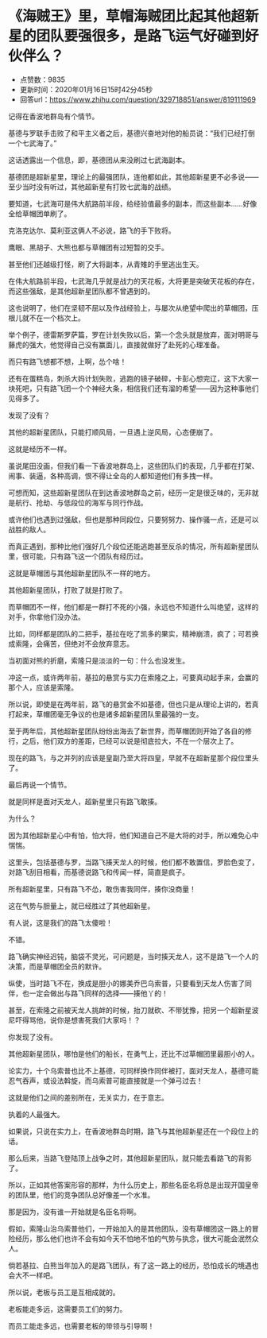 # 《海贼王》里，草帽海贼团比起其他超新星的团队要强很多，是路飞运气好碰到好伙伴么？
- 点赞数：9835
- 更新时间：2020年01月16日15时42分45秒
- 回答url：https://www.zhihu.com/question/329718851/answer/819111969
<body>
 <p data-pid="FQ5VCgo0">记得在香波地群岛有个情节。</p>
 <p data-pid="k-B_1Cir">基德与罗联手击败了和平主义者之后，基德兴奋地对他的船员说：“我们已经打倒一个七武海了。”</p>
 <p data-pid="u4HBQqbz">这话透露出一个信息，即，基德团从来没刷过七武海副本。</p>
 <p data-pid="kliHW1qI">基德团是超新星里，理论上的最强团队，连他都如此，其他超新星更不必多说——至少当时没有听过，其他超新星有打败七武海的战绩。</p>
 <p data-pid="2RBnzBso">要知道，七武海可是伟大航路前半段，给经验值最多的副本，而这些副本……好像全给草帽团单刷了。</p>
 <p data-pid="GVzveiur">克洛克达尔、莫利亚这俩人不必说，路飞的手下败将。</p>
 <p data-pid="4EDmJ1ZS">鹰眼、黑胡子、大熊也都与草帽团有过短暂的交手。</p>
 <p data-pid="LCwppmp6">甚至他们还越级打怪，刷了大将副本，从青雉的手里逃出生天。</p>
 <p data-pid="SM9CVC43">在伟大航路前半段，七武海几乎就是战力的天花板，大将更是突破天花板的存在，而这些强敌，是其他超新星团队都不曾遇到的。</p>
 <p data-pid="CX-3qwIC">这也说明了，他们在坚韧不屈以及作战经验上，与屡次从绝望中爬出的草帽团，压根儿就不在一个档次上。</p>
 <p data-pid="E81TgYjq">举个例子，德雷斯罗萨篇，罗在计划失败以后，第一个念头就是放弃，面对明哥与藤虎的强大，他觉得自己没有赢面儿，直接就做好了赴死的心理准备。</p>
 <p data-pid="-TKQd1TV">而只有路飞想都不想，上啊，怂个啥！</p>
 <p data-pid="KgKuM6FO">还有在蛋糕岛，刺杀大妈计划失败，逃跑的镜子破碎，卡彭心想完辽，这下大家一块死吧，只有路飞团一个个神经大条，相信我们还有溜的希望——因为这种事他们见得多了。</p>
 <p data-pid="iQTQWt16">发现了没有？</p>
 <p data-pid="bKoecNE6">其他的超新星团队，只能打顺风局，一旦遇上逆风局，心态便崩了。</p>
 <p data-pid="lU21Nvwr">这就是经历不一样。</p>
 <p data-pid="i9vE6A96">虽说尾田没画，但我们看一下香波地群岛上，这些团队们的表现，几乎都在打架、闹事、装逼，各种高调，恨不得让全岛的人都知道他们有多拽一样。</p>
 <p data-pid="ziSnRGix">可想而知，这些超新星团队在到达香波地群岛之前，经历一定是很乏味的，无非就是航行、抢劫、与低段位的海军与同行作战。</p>
 <p data-pid="0yJX10JK">或许他们也遇到过强敌，但也是那种同段位，只要努努力、操作骚一点，还是可以战胜的敌人。</p>
 <p data-pid="_t3lje6K">而真正遇到，那种比他们强好几个段位还能逃跑甚至反杀的情况，所有超新星团队里，很可能，只有路飞这一个团队有经历过。</p>
 <p data-pid="exiOfuse">这就是草帽团与其他超新星团队不一样的地方。</p>
 <p data-pid="gpUJl5eP">其他超新星团队，打败了就是打败了。</p>
 <p data-pid="fCKIwOJH">而草帽团不一样，他们都是一群打不死的小强，永远也不知道什么叫绝望，这样的对手，你拿他们没办法。</p>
 <p data-pid="4WpXmtzn">比如，同样都是团队的二把手，基拉在吃了凯多的果实，精神崩溃，疯了；可若换成索隆，会痛苦，但绝对不会放弃意志。</p>
 <p data-pid="P7VD9n-z">当初面对熊的折磨，索隆只是淡淡的一句：什么也没发生。</p>
 <p data-pid="tis6SrVy">冲这一点，或许两年前，基拉的悬赏与实力在索隆之上，可要真动起手来，会赢的那个人，应该是索隆。</p>
 <p data-pid="UDzN7sVs">所以说，即使是在两年前，路飞的悬赏金不如基德，但也只是从理论上讲的，若真打起来，草帽团毫无争议的也是诸多超新星团队里最强的一支。</p>
 <p data-pid="DS3V41ok">至于两年后，其他超新星团队纷纷出海去了新世界，而草帽团则开始了各自的修行，之后，他们双方的差距，已经可以说是彻底拉大，不在一个层次上了。</p>
 <p data-pid="sMCGVMaL">现在的路飞，与之并列的应该是皇副乃至大将四皇，早就不在超新星那个段位里头了。</p>
 <p data-pid="GGRO38xv">最后再说一个情节。</p>
 <p data-pid="1-EQgA6J">就是同样是面对天龙人，超新星里只有路飞敢揍。</p>
 <p data-pid="M8e7nYHS">为什么？</p>
 <p data-pid="KMtGAiNP">因为其他超新星心中有怕，怕大将，他们知道自己不是大将的对手，所以难免心中惴惴。</p>
 <p data-pid="Sy5HGjIg">这里头，包括基德与罗，当路飞揍天龙人的时候，他们都不敢置信，罗脸色变了，对路飞刮目相看，而基德说路飞和传闻一样，简直是疯子。</p>
 <p data-pid="98yg5INM">所有超新星里，只有路飞不怂，敢伤害我同伴，揍你没商量！</p>
 <p data-pid="wZXaIYty">这在气势与胆量上，就已经胜过了其他超新星。</p>
 <p data-pid="qdPpMMXZ">有人说，这是我们的路飞太傻啦！</p>
 <p data-pid="_fw4LDAE">不错。</p>
 <p data-pid="DXNHctCM">路飞确实神经迟钝，脑袋不灵光，可问题是，当时揍天龙人，这不是路飞一个人的决策，而是草帽团全员的默许。</p>
 <p data-pid="f667-13b">纵使，当时路飞不在，换成是胆小的娜美乔巴乌索普，只要看到天龙人伤害了同伴，也一定会做出与路飞同样的选择——揍他丫的！</p>
 <p data-pid="SSQk1mnJ">甚至，在索隆之前被天龙人挑衅的时候，抬刀就砍、不带犹豫，把另一个超新星波尼吓得骂他，说你是想害死我们大家吗！？</p>
 <p data-pid="KQTXxvzQ">你发现了没有。</p>
 <p data-pid="rUKtTckJ">其他超新星团队，哪怕是他们的船长，在勇气上，还比不过草帽团里最胆小的人。</p>
 <p data-pid="T0ZJEV7Z">论实力，十个乌索普也比不上基德，可同样换作同伴被打，面对天龙人，基德可能忍气吞声，或设法斡旋，而乌索普可能直接就是一个弹弓过去！</p>
 <p data-pid="k_jExuLG">这就是他们之间的差别所在，无关实力，在于意志。</p>
 <p data-pid="IwY_XwHs">执着的人最强大。</p>
 <p data-pid="uNYO6o-0">如果说，只说在实力上，在香波地群岛时期，路飞与其他超新星还在一个段位上的话。</p>
 <p data-pid="8ABC2_kb">那么后来，当路飞登陆顶上战争之时，其他超新星团队，就只能去看路飞的背影了。</p>
 <p data-pid="ZYq_p2G8">所以，正如其他答案形容的那样，为什么历史上，那些名臣名将总是出现开国皇帝的团队里，他们的竞争团队总好像差一个水准。</p>
 <p data-pid="Xu6hjlVv">那是因为，没有谁一开始就是名臣名将啊。</p>
 <p data-pid="MgM7fCU2">假如，索隆山治乌索普他们，一开始加入的是其他团队，没有草帽团这一路上的冒险经历，那么他们也许不会有如今天不怕地不怕的气势与执念，很大可能会泯然众人。</p>
 <p data-pid="3-OwEHQN">倘若基拉、白熊当年加入的是路飞团队，有了这一路上的经历，恐怕成长的境遇也会大不一样吧。</p>
 <p data-pid="uQtEkZ7y">所以说，老板与员工是互相成就的。</p>
 <p data-pid="sNV4E8wo">老板能走多远，这需要员工们的努力。</p>
 <p data-pid="_R0vyQoU">而员工能走多远，也需要老板的带领与引导啊！</p>
</body>
